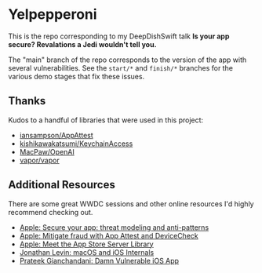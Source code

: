 # Yelpepperoni

This is the repo corresponding to my DeepDishSwift talk **Is your app secure? Revalations a Jedi wouldn't tell you.**

The "main" branch of the repo corresponds to the version of the app with several vulnerabilities. See the `start/*` and `finish/*` branches for the various demo stages that fix these issues.

## Thanks

Kudos to a handful of libraries that were used in this project:

- [iansampson/AppAttest](https://github.com/iansampson/AppAttest)
- [kishikawakatsumi/KeychainAccess](https://github.com/kishikawakatsumi/KeychainAccess)
- [MacPaw/OpenAI](https://github.com/MacPaw/OpenAI)
- [vapor/vapor](https://github.com/vapor/vapor)

## Additional Resources

There are some great WWDC sessions and other online resources I'd highly recommend checking out.

- [Apple: Secure your app: threat modeling and anti-patterns](https://developer.apple.com/wwdc20/10189)
- [Apple: Mitigate fraud with App Attest and DeviceCheck](https://developer.apple.com/wwdc21/10244)
- [Apple: Meet the App Store Server Library](https://developer.apple.com/wwdc23/10143)
- [Jonathan Levin: macOS and iOS Internals](https://newosxbook.com)
- [Prateek Gianchandani: Damn Vulnerable iOS App](https://github.com/prateek147/DVIA-v2)
